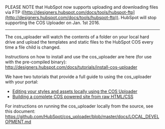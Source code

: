 PLEASE NOTE that HubSpot now supports uploading and downloading files via FTP ([http://designers.hubspot.com/docs/tools/hubspot-ftp](http://designers.hubspot.com/docs/tools/hubspot-ftp)). HubSpot will stop supporting the COS Uploader on Jan. 1st 2016.

<hr/>

The cos_uploader will watch the contents of a folder on your local hard drive and upload the templates and static files to the HubSpot COS every time a file child is changed.

Instructions on how to install and use the cos_uploader are here (for use with the pre-compiled binary):  
http://designers.hubspot.com/docs/tutorials/install-cos-uploader

We have two tutorials that provide a full guide to using the cos_uploader with your portal:
* [Editing your styles and assets locally using the COS Uploader](http://designers.hubspot.com/docs/tutorials/editing-your-styles-and-assets-locally)
* [Building a complete COS powered site from raw HTML/CSS](http://designers.hubspot.com/docs/tutorials/building-from-plain-html)

For instructions on running the cos_uploader locally from the source, see this document:
https://github.com/HubSpot/cos_uploader/blob/master/docs/LOCAL_DEVELOPMENT.md

